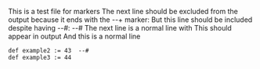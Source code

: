 This is a test file for markers
The next line should be excluded from the output because it ends with the --+ marker:
But this line should be included despite having --#: --#
The next line is a normal line with
This should appear in output
And this is a normal line

```lean
def example2 := 43  --#
def example3 := 44
```